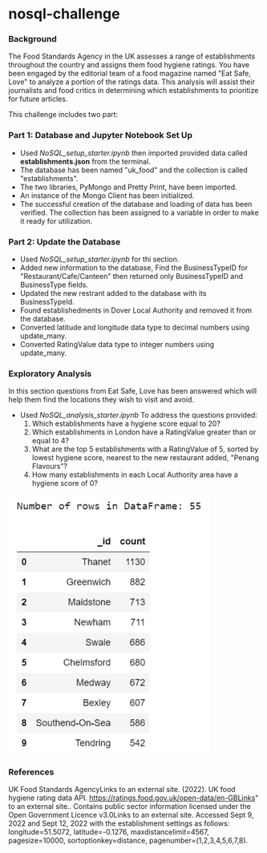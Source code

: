 # nosql-challenge
### Background
The Food Standards Agency in the UK assesses a range of establishments throughout the country and assigns them food hygiene ratings. You have been engaged by the editorial team of a food magazine named "Eat Safe, Love" to analyze a portion of the ratings data. This analysis will assist their journalists and food critics in determining which establishments to prioritize for future articles.

This challenge includes two part:
### Part 1: Database and Jupyter Notebook Set Up
* Used _NoSQL_setup_starter.ipynb_ then imported provided data called **establishments.json** from the terminal.
* The database has been named "uk_food" and the collection is called "establishments". 
* The two libraries, PyMongo and Pretty Print, have been imported.
* An instance of the Mongo Client has been initialized. 
* The successful creation of the database and loading of data has been verified. The collection has been assigned to a variable in order to make it ready for utilization.

### Part 2: Update the Database
* Used _NoSQL_setup_starter.ipynb_ for thi section. 
* Added new information to the database, Find the BusinessTypeID for "Restaurant/Cafe/Canteen" then returned only BusinessTypeID and BusinessType fields.
* Updated the new restrant added to the database with its BusinessTypeId.
* Found establishedments in Dover Local Authority and removed it from the database. 
* Converted latitude and longitude data type to decimal numbers using update_many.
* Converted RatingValue data type to integer numbers using update_many.

### Exploratory Analysis
In this section questions from Eat Safe, Love has been answered which will help them find the locations they wish to visit and avoid. 
* Used _NoSQL_analysis_starter.ipynb_ To address the questions provided:
    1. Which establishments have a hygiene score equal to 20?
    2. Which establishments in London have a RatingValue greater than or equal to 4?
    3. What are the top 5 establishments with a RatingValue of 5, sorted by lowest hygiene score, nearest to the new restaurant added, "Penang Flavours"?
    4. How many establishments in each Local Authority area have a hygiene score of 0?

<img src="/images/q4.png" width="400" >

### References
UK Food Standards AgencyLinks to an external site. (2022). UK food hygiene rating data API. https://ratings.food.gov.uk/open-data/en-GBLinks"  to an external site.. Contains public sector information licensed under the Open Government Licence v3.0Links to an external site.
Accessed Sept 9, 2022 and Sept 12, 2022 with the establishment settings as follows: longitude=51.5072, latitude=-0.1276, maxdistancelimit=4567, pagesize=10000, sortoptionkey=distance, pagenumber=(1,2,3,4,5,6,7,8).


